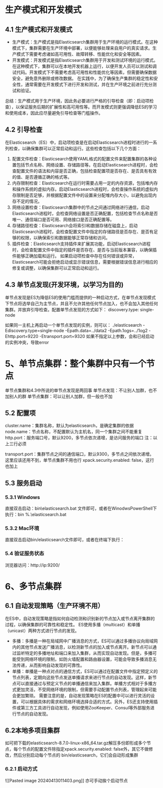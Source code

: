 # 生产模式和开发模式
## 4.1 生产模式和开发模式
- 生产模式：生产模式是指Elasticsearch集群用于生产环境的运行模式。在这种模式下，集群需要在生产环境中部署，以便能够处理来自用户的真实请求。生产模式下需要考虑诸如高可用性、故障转移、性能优化和安全等因素。
- 开发模式：开发模式是指Elasticsearch集群用于开发和测试环境的运行模式。在这种模式下，集群可以在本地开发机器上运行，以便开发人员可以测试和调试代码。开发模式下不需要考虑高可用性和性能优化等因素，但需要确保数据安全，避免意外删除或修改数据。
在实践中，为了确保生产集群的稳定性和安全性，通常需要在开发模式下进行开发和测试，并在生产环境之前进行充分测试和验证。

总结：生产模式用于生产环境，因此务必要进行严格的引导检查（即：启动项检查），以保证服务后期的扩展性和高可用性等。而开发模式则更强调降低ES的学习和使用成本，因此应尽量避免引导检查等门槛操作。
## 4.2 引导检查
在Elasticsearch（ES）中，启动项检查是在启动Elasticsearch进程时进行的一系列检查，以确保集群可以正常启动和运行。这些检查包括以下几个方面：
1. 配置文件检查：Elasticsearch使用YAML格式的配置文件来配置集群的各种设置包括节点名称、网络设置、存储路径等。在启动Elasticsearch进程时，会检查配置文件的语法和内容是否正确，包括检查配置项是否存在、是否具有有效的值、是否遵循正确的格式等。
2. 内存限制检查：Elasticsearch在运行时需要占用一定的内存资源，包括堆内存和操作系统的虚拟内存。启动Elasticsearch进程时，会检查操作系统的虚拟内存限制是否足够，并根据配置文件中的设置来分配堆内存大小，以避免出现内存不足的情况。
3. 网络设置检查：Elasticsearch集群中的节点之间通过网络进行通信，启动Elasticsearch进程时，会检查网络设置是否正确配置，包括检查节点名称是否唯一、通信端口是否可用、网络接口是否正确配置等。
4. 存储路径检查：Elasticsearch会将索引l和数据存储在磁盘上，启动Elasticsearch进程时，会检查配置文件中指定的存储路径是否存在、是否有足够的权限，以确保索引和数据能够正常存储和访问。
5. 插件检查：Elasticsearch支持插件来扩展其功能，启动Elasticsearch进程时，会检查配置文件中指定的插件是否存在、是否与当前版本兼容，以确保插件能够正确加载和运行。
如果启动项检查中存在任何错误或异常，Elasticsearch可能会拒绝启动或显示错误信息，需要根据错误信息进行相应的修复或调整，以确保集群可以正常启动和运行。
## 4.3 单节点发现(开发环境，以学习为目的)
单节点发现是ES为降低ES的使用门槛而提供的一种启动方式，在单节点发现模式下节点将选举自己为主节点，并且不允许其他任何节点加入，也不会加入其他任何集群。并放弃引导检查。配置单节点发现的方式如下：
discovery.type: single-node

如果同一主机上再启动一个单节点发现的实例，则可以：
./elasticsearch -Ediscovery.type=single-node -Epath.data=../data2 -Epath.1ogs=../1og2 -Ehttp.port=9220 -Etransport.port=9320
如果不指定以上参数，会和已经启动的实例冲突，导致error

# 5、单节点集群：整个集群中只有一个节点
单节点集群和4.3中所说的单节点发现是两回事
单节点发现：不让别人加群，也不加别人的群
单节点集群：可以让别人加群，但一般也不加

## 5.2 配置项
cluster.name：集群名称，默认为elasticsearch，是确定集群的依据
node.name：节点名称，不配置默认为主机名，同一个集群之间不能重复
http.port：服务端口号，默认9200，多节点依次递增，是访问服务的端口
注：以上三行必须

transport.port：集群节点之间的通信端口，默认9300，多节点之间依次递增。这里应该还用不到，单节点集群不用也行
xpack.security.enabled: false，这行也加上
## 5.3 服务启动
### 5.3.1 Windows
直接双击启动：bin\elasticsearch.bat 文件即可，或者在WinodwsPowerShell下执行：bin %.\elasticsearch.bat
### 5.3.2 Mac环境
直接双击启动bin/elasticsearch文件即可，或者在终端下执行：
### 5.4 验证服务状态
浏览器访问：http://ip:9200/

# 6、多节点集群
## 6.1 自动发现策略（生产环境不用）
在ES中，自动发现策略是指如何自动检测和识别新的节点加入或节点离开集群的过程，以确保集群的可靠性和稳定性。
ES使用多播（multicast）和单播（unicast）两种方式进行节点的发现。
- 多播：多播是一种在局域网中广播消息的方式，ES可以通过多播协议向局域网内的其他节点发送广播消息，以检测新节点的加入或节点离开。新节点可以通过监听特定的多播地址和端口来加入集群，从而实现自动发现。但是，多播可能受到网络环境的限制，如防火墙配置和路由器设置，可能会导致多播消息无法传递，从而影响自动发现的可靠性。
- 单播：单播是一种点对点的通信方式，ES可以通过在配置文件中指定预定义的节点列表，定期向这些节点发送单播请求来进行节点的自动发现。这样，新节点可以直接通过与预定义节点的单播通信来加入集群。单播方式相对于多播方式更加灵活，不受网络环境的限制，但需要手动配置节点列表，管理起来可能会更加繁琐。
需要注意的是，自动发现策略在ES的配置中可以进行灵活的设置，可以根据具体的需求和网络环境选择合适的方式。另外，ES还支持使用插件或第三方工具进行自动发现，例如使用ZooKeeper、Consul等外部服务进行节点的自动发现。
## 6.2本地多项目集群
如可把下载的elasticsearch-8.7.0-linux-x86_64.tar.gz解压多份即形成多个节点，每个节点的配置文件除指定xpack.security.enabled: false外，其它不做修改，然后分别启动每个节点的 bin/elasticsearch，它们会自动形成集群
### 6.2.1 启动方式
![[Pasted image 20240413011403.png]]
亦可手动挨个启动节点
